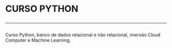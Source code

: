 # CURSO PYTHON<hr>

Curso Python, banco de dados relacional e não relacional, imersão Cloud Computer e Machine Learning.
